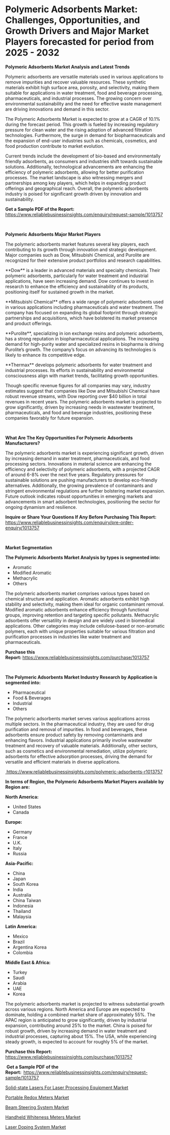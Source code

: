 <p><h1>Polymeric Adsorbents Market: Challenges, Opportunities, and Growth Drivers and Major Market Players forecasted for period from 2025 - 2032</h1></p><p><strong>Polymeric Adsorbents Market Analysis and Latest Trends</strong></p>
<p><p>Polymeric adsorbents are versatile materials used in various applications to remove impurities and recover valuable resources. These synthetic materials exhibit high surface area, porosity, and selectivity, making them suitable for applications in water treatment, food and beverage processing, pharmaceuticals, and industrial processes. The growing concern over environmental sustainability and the need for effective waste management are driving innovations and demand in this sector.</p><p>The Polymeric Adsorbents Market is expected to grow at a CAGR of 10.1% during the forecast period. This growth is fueled by increasing regulatory pressure for clean water and the rising adoption of advanced filtration technologies. Furthermore, the surge in demand for biopharmaceuticals and the expansion of end-user industries such as chemicals, cosmetics, and food production contribute to market evolution.</p><p>Current trends include the development of bio-based and environmentally friendly adsorbents, as consumers and industries shift towards sustainable solutions. Additionally, technological advancements are enhancing the efficiency of polymeric adsorbents, allowing for better purification processes. The market landscape is also witnessing mergers and partnerships among key players, which helps in expanding product offerings and geographical reach. Overall, the polymeric adsorbents industry is poised for significant growth driven by innovation and sustainability.</p></p>
<p><strong>Get a Sample PDF of the Report:&nbsp;</strong> <a href="https://www.reliablebusinessinsights.com/enquiry/request-sample/1013757?utm_campaign=3347&utm_medium=2&utm_source=Github&utm_content=ia&utm_term=31032025&utm_id=polymeric-adsorbents">https://www.reliablebusinessinsights.com/enquiry/request-sample/1013757</a></p>
<p>&nbsp;</p>
<p><strong>Polymeric Adsorbents Major Market Players</strong></p>
<p><p>The polymeric adsorbents market features several key players, each contributing to its growth through innovation and strategic development. Major companies such as Dow, Mitsubishi Chemical, and Purolite are recognized for their extensive product portfolios and research capabilities.</p><p>**Dow** is a leader in advanced materials and specialty chemicals. Their polymeric adsorbents, particularly for water treatment and industrial applications, have seen increasing demand. Dow continues to invest in research to enhance the efficiency and sustainability of its products, positioning itself for sustained growth in the market.</p><p>**Mitsubishi Chemical** offers a wide range of polymeric adsorbents used in various applications including pharmaceuticals and water treatment. The company has focused on expanding its global footprint through strategic partnerships and acquisitions, which have bolstered its market presence and product offerings.</p><p>**Purolite**, specializing in ion exchange resins and polymeric adsorbents, has a strong reputation in biopharmaceutical applications. The increasing demand for high-purity water and specialized resins in biopharma is driving Purolite’s growth. The company’s focus on advancing its technologies is likely to enhance its competitive edge.</p><p>**Thermax** develops polymeric adsorbents for water treatment and industrial processes. Its efforts in sustainability and environmental consciousness align with market trends, facilitating growth opportunities.</p><p>Though specific revenue figures for all companies may vary, industry estimates suggest that companies like Dow and Mitsubishi Chemical have robust revenue streams, with Dow reporting over $40 billion in total revenues in recent years. The polymeric adsorbents market is projected to grow significantly, driven by increasing needs in wastewater treatment, pharmaceuticals, and food and beverage industries, positioning these companies favorably for future expansion.</p></p>
<p>&nbsp;</p>
<p><strong>What Are The Key Opportunities For Polymeric Adsorbents Manufacturers?</strong></p>
<p><p>The polymeric adsorbents market is experiencing significant growth, driven by increasing demand in water treatment, pharmaceuticals, and food processing sectors. Innovations in material science are enhancing the efficiency and selectivity of polymeric adsorbents, with a projected CAGR of around 6-8% over the next five years. Regulatory pressures for sustainable solutions are pushing manufacturers to develop eco-friendly alternatives. Additionally, the growing prevalence of contaminants and stringent environmental regulations are further bolstering market expansion. Future outlook indicates robust opportunities in emerging markets and advancements in smart adsorbent technologies, positioning the sector for ongoing dynamism and resilience.</p></p>
<p><strong>Inquire or Share Your Questions If Any Before Purchasing This Report:</strong> <a href="https://www.reliablebusinessinsights.com/enquiry/pre-order-enquiry/1013757?utm_campaign=3347&utm_medium=2&utm_source=Github&utm_content=ia&utm_term=31032025&utm_id=polymeric-adsorbents">https://www.reliablebusinessinsights.com/enquiry/pre-order-enquiry/1013757</a></p>
<p>&nbsp;</p>
<p><strong>Market Segmentation</strong></p>
<p><strong>The Polymeric Adsorbents Market Analysis by types is segmented into:</strong></p>
<p><ul><li>Aromatic</li><li>Modified Aromatic</li><li>Methacrylic</li><li>Others</li></ul></p>
<p><p>The polymeric adsorbents market comprises various types based on chemical structure and application. Aromatic adsorbents exhibit high stability and selectivity, making them ideal for organic contaminant removal. Modified aromatic adsorbents enhance efficiency through functional groups, improving retention and targeting specific pollutants. Methacrylic adsorbents offer versatility in design and are widely used in biomedical applications. Other categories may include cellulose-based or non-aromatic polymers, each with unique properties suitable for various filtration and purification processes in industries like water treatment and pharmaceuticals.</p></p>
<p><strong>Purchase this Report:&nbsp;</strong><a href="https://www.reliablebusinessinsights.com/purchase/1013757?utm_campaign=3347&utm_medium=2&utm_source=Github&utm_content=ia&utm_term=31032025&utm_id=polymeric-adsorbents">https://www.reliablebusinessinsights.com/purchase/1013757</a></p>
<p>&nbsp;</p>
<p><strong>The Polymeric Adsorbents Market Industry Research by Application is segmented into:</strong></p>
<p><ul><li>Pharmaceutical</li><li>Food & Beverages</li><li>Industrial</li><li>Others</li></ul></p>
<p><p>The polymeric adsorbents market serves various applications across multiple sectors. In the pharmaceutical industry, they are used for drug purification and removal of impurities. In food and beverages, these adsorbents ensure product safety by removing contaminants and enhancing flavors. Industrial applications primarily involve wastewater treatment and recovery of valuable materials. Additionally, other sectors, such as cosmetics and environmental remediation, utilize polymeric adsorbents for effective adsorption processes, driving the demand for versatile and efficient materials in diverse applications.</p></p>
<p><a href="https://www.reliablebusinessinsights.com/polymeric-adsorbents-r1013757?utm_campaign=3347&utm_medium=2&utm_source=Github&utm_content=ia&utm_term=31032025&utm_id=polymeric-adsorbents">&nbsp;https://www.reliablebusinessinsights.com/polymeric-adsorbents-r1013757</a></p>
<p><strong>In terms of Region, the Polymeric Adsorbents Market Players available by Region are:</strong></p>
<p>
    <p> <strong> North America: </strong>
        <ul>
            <li>United States</li>
            <li>Canada</li>
        </ul>
        </p> 
    <p> <strong> Europe: </strong>
        <ul>
            <li>Germany</li>
            <li>France</li>
            <li>U.K.</li>
            <li>Italy</li>
            <li>Russia</li>
        </ul>
        </p> 
    <p> <strong> Asia-Pacific: </strong>
        <ul>
            <li>China</li>
            <li>Japan</li>
            <li>South Korea</li>
            <li>India</li>
            <li>Australia</li>
            <li>China Taiwan</li>
            <li>Indonesia</li>
            <li>Thailand</li>
            <li>Malaysia</li>
        </ul>
        </p> 
    <p> <strong> Latin America: </strong>
        <ul>
            <li>Mexico</li>
            <li>Brazil</li>
            <li>Argentina Korea</li>
            <li>Colombia</li>
        </ul>
        </p> 
    <p> <strong> Middle East & Africa: </strong>
        <ul>
            <li>Turkey</li>
            <li>Saudi</li>
            <li>Arabia</li>
            <li>UAE</li>
            <li>Korea</li>
        </ul>
    </p>
    </p>
<p><p>The polymeric adsorbents market is projected to witness substantial growth across various regions. North America and Europe are expected to dominate, holding a combined market share of approximately 55%. The APAC region is anticipated to grow significantly, driven by industrial expansion, contributing around 25% to the market. China is poised for robust growth, driven by increasing demand in water treatment and industrial processes, capturing about 15%. The USA, while experiencing steady growth, is expected to account for roughly 5% of the market.</p></p>
<p><strong>Purchase this Report: </strong><a href="https://www.reliablebusinessinsights.com/purchase/1013757?utm_campaign=3347&utm_medium=2&utm_source=Github&utm_content=ia&utm_term=31032025&utm_id=polymeric-adsorbents">https://www.reliablebusinessinsights.com/purchase/1013757</a></p>
<p>&nbsp;<strong>Get a Sample PDF of the Report:&nbsp;&nbsp;</strong><a href="https://www.reliablebusinessinsights.com/enquiry/request-sample/1013757?utm_campaign=3347&utm_medium=2&utm_source=Github&utm_content=ia&utm_term=31032025&utm_id=polymeric-adsorbents">https://www.reliablebusinessinsights.com/enquiry/request-sample/1013757</a></p>
<p><strong></strong></p>
<p><p><a href="https://www.linkedin.com/pulse/solid-state-lasers-laser-processing-equipment-market-analysis-8mwef?utm_campaign=3347&utm_medium=2&utm_source=Github&utm_content=ia&utm_term=31032025&utm_id=polymeric-adsorbents">Solid-state Lasers For Laser Processing Equipment Market</a></p><p><a href="https://www.linkedin.com/pulse/portable-redox-meters-market-analysis-report-focuses-its-growth-f63jf?utm_campaign=3347&utm_medium=2&utm_source=Github&utm_content=ia&utm_term=31032025&utm_id=polymeric-adsorbents">Portable Redox Meters Market</a></p><p><a href="https://www.linkedin.com/pulse/based-recent-analysis-beam-steering-system-market-expected-awgof?utm_campaign=3347&utm_medium=2&utm_source=Github&utm_content=ia&utm_term=31032025&utm_id=polymeric-adsorbents">Beam Steering System Market</a></p><p><a href="https://www.linkedin.com/pulse/comprehensive-report-handheld-whiteness-meters-market-2025-2032-8djuf?utm_campaign=3347&utm_medium=2&utm_source=Github&utm_content=ia&utm_term=31032025&utm_id=polymeric-adsorbents">Handheld Whiteness Meters Market</a></p><p><a href="https://www.linkedin.com/pulse/laser-doping-system-market-report-creating-business-strategies-w27lf?utm_campaign=3347&utm_medium=2&utm_source=Github&utm_content=ia&utm_term=31032025&utm_id=polymeric-adsorbents">Laser Doping System Market</a></p></p>